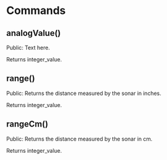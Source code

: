 # Commands

## analogValue()

Public: Text here.

Returns integer_value.

## range()

Public: Returns the distance measured by the sonar in inches.

Returns integer_value.

## rangeCm()

Public: Returns the distance measured by the sonar in cm.

Returns integer_value.